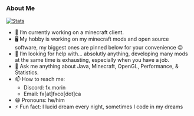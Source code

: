 ### About Me

[![Stats](https://github-readme-stats.vercel.app/api?username=fxmorin&show_icons=true&count_private=true&theme=dark)](https://github.com/fxmorin)

- 🔭 I’m currently working on a minecraft client.
- 🖥️ My hobby is working on my minecraft mods and open source software, my biggest ones are pinned below for your convenience 😉  
- 🤔 I’m looking for help with... absolutly anything, developing many mods at the same time is exhausting, especially when you have a job.
- 💬 Ask me anything about Java, Minecraft, OpenGL, Performance, & Statistics.
- 📫 How to reach me:
  - Discord: fx.morin
  - Email: fx[at]fxco[dot]ca
- 😄 Pronouns: he/him
- ⚡ Fun fact: I lucid dream every night, sometimes I code in my dreams
